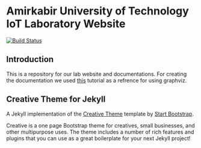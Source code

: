 # Amirkabir University of Technology IoT Laboratory Website

[![Build Status](https://travis-ci.org/AoLab/AoLab.github.io.svg?branch=master)](https://travis-ci.org/AoLab/AoLab.github.io)

## Introduction

This is a repository for our lab website and documentations.
For creating the documentation we used [this](https://www.ibm.com/developerworks/aix/library/au-aix-graphviz/) tutorial as a refrence for using graphviz.

## Creative Theme for Jekyll

A Jekyll implementation of the [Creative Theme](http://startbootstrap.com/template-overviews/creative/) template by [Start Bootstrap](http://startbootstrap.com).

Creative is a one page Bootstrap theme for creatives, small businesses, and other multipurpose uses.
The theme includes a number of rich features and plugins that you can use as a great boilerplate for your next Jekyll project!
